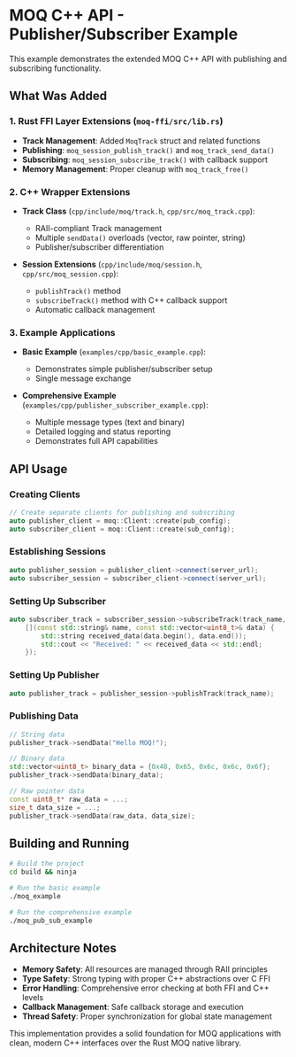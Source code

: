 # MOQ C++ API - Publisher/Subscriber Example

This example demonstrates the extended MOQ C++ API with publishing and subscribing functionality.

## What Was Added

### 1. Rust FFI Layer Extensions (`moq-ffi/src/lib.rs`)
- **Track Management**: Added `MoqTrack` struct and related functions
- **Publishing**: `moq_session_publish_track()` and `moq_track_send_data()`
- **Subscribing**: `moq_session_subscribe_track()` with callback support
- **Memory Management**: Proper cleanup with `moq_track_free()`

### 2. C++ Wrapper Extensions
- **Track Class** (`cpp/include/moq/track.h`, `cpp/src/moq_track.cpp`):
  - RAII-compliant Track management
  - Multiple `sendData()` overloads (vector, raw pointer, string)
  - Publisher/subscriber differentiation

- **Session Extensions** (`cpp/include/moq/session.h`, `cpp/src/moq_session.cpp`):
  - `publishTrack()` method
  - `subscribeTrack()` method with C++ callback support
  - Automatic callback management

### 3. Example Applications
- **Basic Example** (`examples/cpp/basic_example.cpp`): 
  - Demonstrates simple publisher/subscriber setup
  - Single message exchange

- **Comprehensive Example** (`examples/cpp/publisher_subscriber_example.cpp`):
  - Multiple message types (text and binary)
  - Detailed logging and status reporting
  - Demonstrates full API capabilities

## API Usage

### Creating Clients
```cpp
// Create separate clients for publishing and subscribing
auto publisher_client = moq::Client::create(pub_config);
auto subscriber_client = moq::Client::create(sub_config);
```

### Establishing Sessions
```cpp
auto publisher_session = publisher_client->connect(server_url);
auto subscriber_session = subscriber_client->connect(server_url);
```

### Setting Up Subscriber
```cpp
auto subscriber_track = subscriber_session->subscribeTrack(track_name, 
    [](const std::string& name, const std::vector<uint8_t>& data) {
        std::string received_data(data.begin(), data.end());
        std::cout << "Received: " << received_data << std::endl;
    });
```

### Setting Up Publisher
```cpp
auto publisher_track = publisher_session->publishTrack(track_name);
```

### Publishing Data
```cpp
// String data
publisher_track->sendData("Hello MOQ!");

// Binary data  
std::vector<uint8_t> binary_data = {0x48, 0x65, 0x6c, 0x6c, 0x6f};
publisher_track->sendData(binary_data);

// Raw pointer data
const uint8_t* raw_data = ...;
size_t data_size = ...;
publisher_track->sendData(raw_data, data_size);
```

## Building and Running

```bash
# Build the project
cd build && ninja

# Run the basic example
./moq_example

# Run the comprehensive example  
./moq_pub_sub_example
```

## Architecture Notes

- **Memory Safety**: All resources are managed through RAII principles
- **Type Safety**: Strong typing with proper C++ abstractions over C FFI
- **Error Handling**: Comprehensive error checking at both FFI and C++ levels
- **Callback Management**: Safe callback storage and execution
- **Thread Safety**: Proper synchronization for global state management

This implementation provides a solid foundation for MOQ applications with clean, modern C++ interfaces over the Rust MOQ native library.
